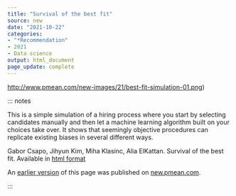 ```yaml
---
title: "Survival of the best fit"
source: new
date: "2021-10-22"
categories:
- "*Recommendation"
- 2021
- Data science
output: html_document
page_update: complete
---
```


![]()http://www.pmean.com/new-images/21/best-fit-simulation-01.png)

::: notes

This is a simple simulation of a hiring process where you start by selecting candidates manually and then let a machine learning algorithm built on your choices take over. It shows that seemingly objective procedures can replicate existing biases in several different ways.

Gabor Csapo, Jihyun Kim, Miha Klasinc, Alia ElKattan. Survival of the best fit. Available in [html format][csa1]

[csa1]: https://www.survivalofthebestfit.com/

An [earlier version][sim2] of this page was published on [new.pmean.com][sim1].

[sim1]: http://new.pmean.com
[sim2]: http://new.pmean.com/best-fit-simulation/

:::

